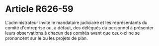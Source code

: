 # Article R626-59

L'administrateur invite le mandataire judiciaire et les représentants du comité d'entreprise ou, à défaut, des délégués du personnel à présenter leurs observations à chacun des comités avant que ceux-ci ne se prononcent    sur le ou les projets de plan.